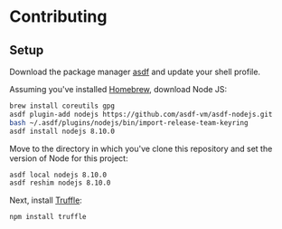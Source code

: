 # Contributing

## Setup

Download the package manager [asdf](https://github.com/asdf-vm/asdf) and update your shell profile.

Assuming you've installed [Homebrew](https://brew.sh/), download Node JS:

``` bash
brew install coreutils gpg
asdf plugin-add nodejs https://github.com/asdf-vm/asdf-nodejs.git
bash ~/.asdf/plugins/nodejs/bin/import-release-team-keyring
asdf install nodejs 8.10.0
```

Move to the directory in which you've clone this repository and set the version of Node for this project:

``` bash
asdf local nodejs 8.10.0
asdf reshim nodejs 8.10.0
```

Next, install [Truffle](https://truffleframework.com/):

``` bash
npm install truffle
```
